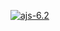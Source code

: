 [![ajs-6.2](https://github.com/MarkoMelle/ajs-6.2/actions/workflows/main.yml/badge.svg?branch=main)](https://github.com/MarkoMelle/ajs-6.2/actions/workflows/main.yml)